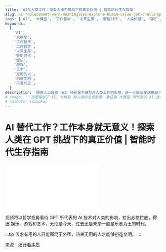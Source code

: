 ```yaml
---
title: 'AI与人类工作：探索大模型挑战下的真实价值 | 智能时代生存指南'
slug: ai-replacement-work-meaningless-explore-human-value-gpt-challenge-intelligent-era-survival-guide
tags: ['AI', '大模型', '工作哲学', '未来生存', '智能时代', '人类价值', '娱乐', '游戏', '艺术']
keywords:
  [
    'AI',
    '大模型',
    '工作替代',
    '工作哲学',
    '未来生存',
    '智能时代',
    '娱乐',
    '游戏',
    '艺术',
    '无用的人',
    '创造文明',
    '乐者为王',
  ]
description: '探索人工智能（AI）特别是大模型对人类工作的影响，进一步揭示在这挑战下，娱乐、游戏和艺术的真正价值，以及人类在未来智能时代如何适应这种变化，找到自己的生存之道。'
# image: '一张图描绘了 AI、大模型 和人类的交织影像，象征着 大模型 所代表的 AI 技术对人类生活、工作的挑战，以及人类在此背景下的克服和适应。'
# authors: [xiaoka]
---
```


# AI 替代工作？工作本身就无意义！探索人类在 GPT 挑战下的真正价值 | 智能时代生存指南

<iframe src="//player.bilibili.com/player.html?aid=527711775&bvid=BV1sM411V7MG&cid=1104749694&page=1" scrolling="no" border="0" frameBorder="no" framespacing="0" allowFullScreen> </iframe>

视频将以哲学视角看待 GPT 所代表的 AI 技术对人类的影响，拉出苏格拉底，得出 娱乐、游戏和艺术，无论是今天、过去还是未来一直是乐者为王的时代。

<!--truncate-->

:::tip
苦求有用的人只能厮混于外围，热衷无用的人才能够创造文明。
:::

来源：[汤汁看本质](https://space.bilibili.com/362588980)
